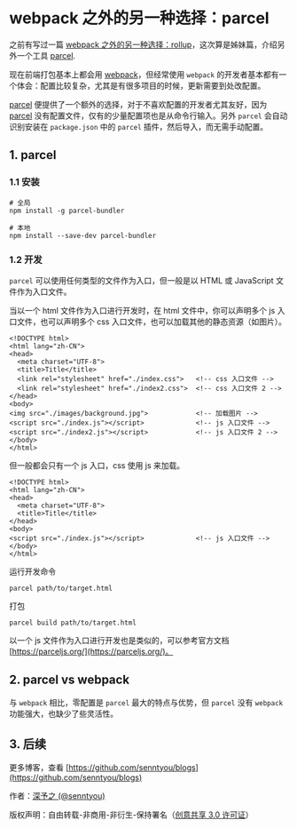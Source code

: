 # webpack 之外的另一种选择：parcel

之前有写过一篇 [webpack 之外的另一种选择：rollup](../advanced/15.md)，这次算是姊妹篇，介绍另外一个工具 [parcel](https://github.com/parcel-bundler/parcel).

现在前端打包基本上都会用 [webpack](https://github.com/webpack/webpack)，但经常使用 `webpack` 的开发者基本都有一个体会：配置比较复杂，尤其是有很多项目的时候，更新需要到处改配置。

[parcel](https://github.com/parcel-bundler/parcel) 便提供了一个额外的选择，对于不喜欢配置的开发者尤其友好，因为 [parcel](https://github.com/parcel-bundler/parcel) 没有配置文件，仅有的少量配置项也是从命令行输入。另外 `parcel` 会自动识别安装在 `package.json` 中的 `parcel` 插件，然后导入，而无需手动配置。

## 1. parcel

### 1.1 安装

```
# 全局
npm install -g parcel-bundler

# 本地
npm install --save-dev parcel-bundler
```

### 1.2 开发

`parcel` 可以使用任何类型的文件作为入口，但一般是以 HTML 或 JavaScript 文件作为入口文件。

当以一个 html 文件作为入口进行开发时，在 html 文件中，你可以声明多个 js 入口文件，也可以声明多个 css 入口文件，也可以加载其他的静态资源（如图片）。

```
<!DOCTYPE html>
<html lang="zh-CN">
<head>
  <meta charset="UTF-8">
  <title>Title</title>
  <link rel="stylesheet" href="./index.css">   <!-- css 入口文件 -->
  <link rel="stylesheet" href="./index2.css">  <!-- css 入口文件 2 -->
</head>
<body>
<img src="./images/background.jpg">            <!-- 加载图片 -->
<script src="./index.js"></script>             <!-- js 入口文件 -->
<script src="./index2.js"></script>            <!-- js 入口文件 2 -->
</body>
</html>
```

但一般都会只有一个 js 入口，css 使用 js 来加载。

```
<!DOCTYPE html>
<html lang="zh-CN">
<head>
  <meta charset="UTF-8">
  <title>Title</title>
</head>
<body>
<script src="./index.js"></script>             <!-- js 入口文件 -->
</body>
</html>
```

运行开发命令

```
parcel path/to/target.html
```

打包

```
parcel build path/to/target.html
```

以一个 js 文件作为入口进行开发也是类似的，可以参考官方文档 [https://parceljs.org/](https://parceljs.org/)。

## 2. parcel vs webpack

与 `webpack` 相比，零配置是 `parcel` 最大的特点与优势，但 `parcel` 没有 `webpack` 功能强大，也缺少了些灵活性。

## 3. 后续

更多博客，查看 [https://github.com/senntyou/blogs](https://github.com/senntyou/blogs)

作者：[深予之 (@senntyou)](https://github.com/senntyou)

版权声明：自由转载-非商用-非衍生-保持署名（[创意共享 3.0 许可证](https://creativecommons.org/licenses/by-nc-nd/3.0/deed.zh)）
